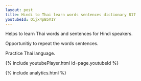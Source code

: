 ```yaml
---
layout: post
title: Hindi to Thai learn words sentences dictionary 817 
youtubeId: Oijx4pB5V1Y
---
```

 
 
Helps to learn Thai words and sentences for Hindi speakers.

Opportunitiy to repeat the words sentences. 

Practice Thai language. 
 
{% include youtubePlayer.html id=page.youtubeId %}
 
 
{% include analytics.html %}